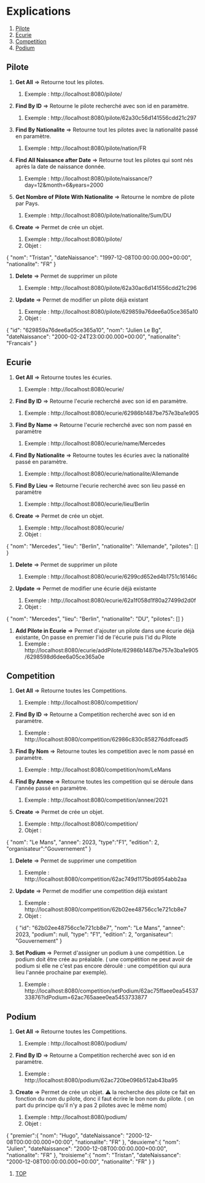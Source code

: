 ### <a name="top"></a>
# Explications

1. [Pilote](#pilote)
2. [Ecurie](#ecurie)
3. [Competition](#pilote)
4. [Podium](#podium)

## Pilote

1. **Get All** => Retourne tout les pilotes.
    1. Exemple : http://localhost:8080/pilote/

1. **Find By ID** => Retourne le pilote recherché avec son id en paramètre. 
    1. Exemple : http://localhost:8080/pilote/62a30c56d141556cdd21c297

1. **Find By Nationalite** => Retourne tout les pilotes avec la nationalité passé en paramètre. 
    1. Exemple : http://localhost:8080/pilote/nation/FR

1. **Find All Naissance after Date** => Retourne tout les pilotes qui sont nés après la date de naissance donnée. 
    1. Exemple : http://localhost:8080/pilote/naissance/?day=12&month=6&years=2000

1. **Get Nombre of Pilote With Nationalite** => Retourne le nombre de pilote par Pays.
    1. Exemple : http://localhost:8080/pilote/nationalite/Sum/DU

1. **Create** => Permet de crée un objet.
    1. Exemple : http://localhost:8080/pilote/
    1. Objet : 

{
        "nom": "Tristan",
        "dateNaissance": "1997-12-08T00:00:00.000+00:00",
        "nationalite": "FR"
}

1. **Delete** => Permet de supprimer un pilote
    1. Exemple : http://localhost:8080/pilote/62a30ac6d141556cdd21c296

1. **Update** => Permet de modifier un pilote déjà existant
    1. Exemple : http://localhost:8080/pilote/629859a76dee6a05ce365a10
    1. Objet : 

{
    "id": "629859a76dee6a05ce365a10",
    "nom": "Julien Le Bg",
    "dateNaissance": "2000-02-24T23:00:00.000+00:00",
    "nationalite": "Francais"
}

## Ecurie 

1. **Get All** => Retourne toutes les écuries.
    1. Exemple : http://localhost:8080/ecurie/

1. **Find By ID** => Retourne l'ecurie recherché avec son id en paramètre. 
    1. Exemple : http://localhost:8080/ecurie/62986b1487be757e3ba1e905

1. **Find By Name** => Retourne l'ecurie recherché avec son nom passé en paramètre
    1. Exemple : http://localhost:8080/ecurie/name/Mercedes

1. **Find By Nationalite** => Retourne toutes les écuries avec la nationalité passé en paramètre. 
    1. Exemple : http://localhost:8080/ecurie/nationalite/Allemande

1. **Find By Lieu** => Retourne l'ecurie recherché avec son lieu passé en paramètre
    1. Exemple : http://localhost:8080/ecurie/lieu/Berlin

1. **Create** => Permet de crée un objet.
    1. Exemple : http://localhost:8080/ecurie/
    1. Objet : 

{
    "nom": "Mercedes",
    "lieu": "Berlin",
    "nationalite": "Allemande",
    "pilotes": []
}

1. **Delete** => Permet de supprimer un pilote
    1. Exemple : http://localhost:8080/ecurie/6299cd652ed4b1751c16146c

1. **Update** => Permet de modifier une écurie déjà existante
    1. Exemple : http://localhost:8080/ecurie/62a1f058d1f80a27499d2d0f
    1. Objet : 

{
    "nom": "Mercedes",
    "lieu": "Berlin",
    "nationalite": "DU",
    "pilotes": []
}

1. **Add Pilote in Ecurie** => Permet d'ajouter un pilote dans une écurie déjà existante, On passe en premier l'id de l'écurie puis l'id du Pilote
    1. Exemple : http://localhost:8080/ecurie/addPilote/62986b1487be757e3ba1e905/6298598d6dee6a05ce365a0e

## Competition

1. **Get All** => Retourne toutes les Competitions.
    1. Exemple : http://localhost:8080/competition/

1. **Find By ID** => Retourne a Competition recherché avec son id en paramètre. 
    1. Exemple : http://localhost:8080/competition/62986c830c858276ddfcead5

1. **Find By Nom** => Retourne toutes les competition avec le nom passé en paramètre. 
    1. Exemple : http://localhost:8080/competition/nom/LeMans

1. **Find By Annee** => Retourne toutes les competition qui se déroule dans l'année passé en paramètre. 
    1. Exemple : http://localhost:8080/competition/annee/2021

1. **Create** => Permet de crée un objet.
    1. Exemple : http://localhost:8080/competition/
    1. Objet : 

{
    "nom": "Le Mans",
    "annee": 2023,
    "type":"F1",
    "edition": 2,
    "organisateur":"Gouvernement"
}

1. **Delete** => Permet de supprimer une competition
    1. Exemple : http://localhost:8080/competition/62ac749d1175bd6954abb2aa

1. **Update** => Permet de modifier une competition déjà existant
    1. Exemple : http://localhost:8080/competition/62b02ee48756cc1e721cb8e7
    1. Objet : 

    {
        "id": "62b02ee48756cc1e721cb8e7",
        "nom": "Le Mans",
        "annee": 2023,
        "podium": null,
        "type": "F1",
        "edition": 2,
        "organisateur": "Gouvernement"
    }


1. **Set Podium** => Permet d'assigner un podium à une compétition. Le podium doit être crée au préalable. ( une compétition ne peut avoir de podium si elle ne c'est pas encore déroulé : une compétition qui aura lieu l'année prochaine par exemple).

    1. Exemple : http://localhost:8080/competition/setPodium/62ac75ffaee0ea5453733876?idPodium=62ac765aaee0ea5453733877

## Podium

1. **Get All** => Retourne toutes les Competitions.
    1. Exemple : http://localhost:8080/podium/

1. **Find By ID** => Retourne a Competition recherché avec son id en paramètre. 
    1. Exemple : http://localhost:8080/podium/62ac720be096b512ab43ba95

1. **Create** => Permet de crée un objet. :warning: la recherche des pilote ce fait en fonction du nom du pilote, donc il faut écrire le bon nom du pilote. ( on part du principe qu'il n'y a pas 2 pilotes avec le même nom)
    1. Exemple : http://localhost:8080/podium/
    1. Objet : 

{
    "premier":{
        "nom": "Hugo",
        "dateNaissance": "2000-12-08T00:00:00.000+00:00",
        "nationalite": "FR"
    },
    "deuxieme":{
        "nom": "Julien",
        "dateNaissance": "2000-12-08T00:00:00.000+00:00",
        "nationalite": "FR"
    },
    "troisieme":{
        "nom": "Tristan",
        "dateNaissance": "2000-12-08T00:00:00.000+00:00",
        "nationalite": "FR"
    }
}

1. [TOP](#top)
